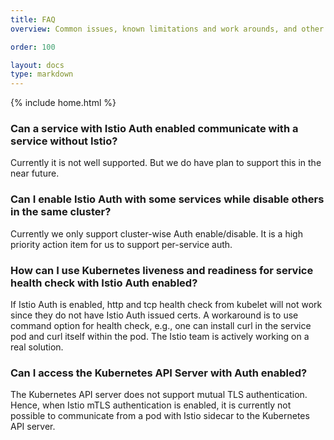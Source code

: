 ```yaml
---
title: FAQ
overview: Common issues, known limitations and work arounds, and other frequently asked questions on this topic.

order: 100

layout: docs
type: markdown
---
```

{% include home.html %}

### Can a service with Istio Auth enabled communicate with a service without Istio?

Currently it is not well supported. But we do have plan to support this in the near future.

### Can I enable Istio Auth with some services while disable others in the same cluster?

Currently we only support cluster-wise Auth enable/disable. It is a high priority action item for us
to support per-service auth.

### How can I use Kubernetes liveness and readiness for service health check with Istio Auth enabled?

If Istio Auth is enabled, http and tcp health check from kubelet will not work since they do not have
Istio Auth issued certs. A workaround is to use command option for health check, e.g., one can install
curl in the service pod and curl itself within the pod. The Istio team is actively working on a real
solution.

### Can I access the Kubernetes API Server with Auth enabled?

The Kubernetes API server does not support mutual TLS authentication. Hence, when Istio mTLS
authentication is enabled, it is currently not possible to communicate from a pod with Istio sidecar
to the Kubernetes API server.
